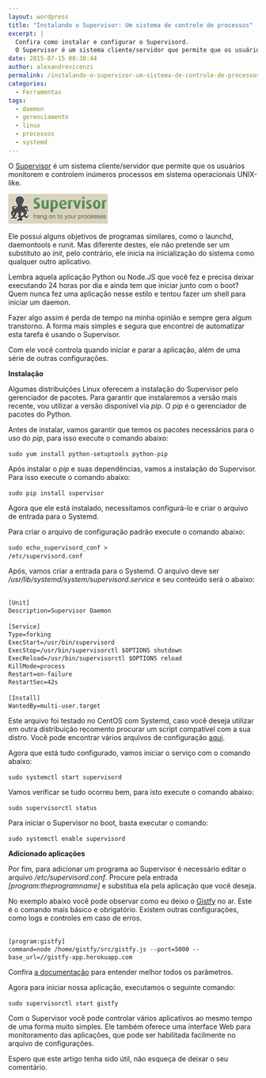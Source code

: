 ```yaml
---
layout: wordpress
title: "Instalando o Supervisor: Um sistema de controle de processos"
excerpt: |
  Confira como instalar e configurar o Supervisord.
  O Supervisor é um sistema cliente/servidor que permite que os usuários monitorem e controlem inúmeros processos em sistema operacionais UNIX-like.
date: 2015-07-15 08:38:44
author: alexandrevicenzi
permalink: /instalando-o-supervisor-um-sistema-de-controle-de-processos/
categories:
  - Ferramentas
tags:
  - daemon
  - gerenciamento
  - linux
  - processos
  - systemd
---
```


O <a href="http://supervisord.org/">Supervisor</a> é um sistema cliente/servidor que permite que os usuários monitorem e controlem inúmeros processos em sistema operacionais UNIX-like.

<img class=" aligncenter" src="/assets/wp-content/uploads/2015/07/logo_supervisord.gif" alt="Supervisord" />

Ele possui alguns objetivos de programas similares, como o launchd, daemontools e runit. Mas diferente destes, ele não pretende ser um substituto ao <em>init</em>, pelo contrário, ele inicia na inicialização do sistema como qualquer outro aplicativo.

<!--more-->

Lembra aquela aplicação Python ou Node.JS que você fez e precisa deixar executando 24 horas por dia e ainda tem que iniciar junto com o boot? Quem nunca fez uma aplicação nesse estilo e tentou fazer um shell para iniciar um daemon.

Fazer algo assim é perda de tempo na minha opinião e sempre gera algum transtorno. A forma mais simples e segura que encontrei de automatizar esta tarefa é usando o Supervisor.

Com ele você controla quando iniciar e parar a aplicação, além de uma série de outras configurações.

<strong>Instalação</strong>

Algumas distribuições Linux oferecem a instalação do Supervisor pelo gerenciador de pacotes. Para garantir que instalaremos a versão mais recente, vou utilizar a versão disponível via <em>pip</em>. O <em>pip</em> é o gerenciador de pacotes do Python.

Antes de instalar, vamos garantir que temos os pacotes necessários para o uso do <em>pip</em>, para isso execute o comando abaixo:

<code>sudo yum install python-setuptools python-pip</code>

Após instalar o <em>pip</em> e suas dependências, vamos a instalação do Supervisor. Para isso execute o comando abaixo:

<code>sudo pip install supervisor</code>

Agora que ele está instalado, necessitamos configurá-lo e criar o arquivo de entrada para o Systemd.

Para criar o arquivo de configuração padrão execute o comando abaixo:

<code>sudo echo_supervisord_conf &gt; /etc/supervisord.conf</code>

Após, vamos criar a entrada para o Systemd. O arquivo deve ser <em>/usr/lib/systemd/system/supervisord.service</em> e seu conteúdo será o abaixo:

<pre><code class="bash">
[Unit]
Description=Supervisor Daemon

[Service]
Type=forking
ExecStart=/usr/bin/supervisord
ExecStop=/usr/bin/supervisorctl $OPTIONS shutdown
ExecReload=/usr/bin/supervisorctl $OPTIONS reload
KillMode=process
Restart=on-failure
RestartSec=42s

[Install]
WantedBy=multi-user.target
</code></pre>

Este arquivo foi testado no CentOS com Systemd, caso você deseja utilizar em outra distribuição recomento procurar um script compatível com a sua distro. Você pode encontrar vários arquivos de configuração <a href="https://github.com/Supervisor/initscripts">aqui</a>.

Agora que está tudo configurado, vamos iniciar o serviço com o comando abaixo:

<code>sudo systemctl start supervisord</code>

Vamos verificar se tudo ocorreu bem, para isto execute o comando abaixo:

<code>sudo supervisorctl status</code>

Para iniciar o Supervisor no boot, basta executar o comando:

<code>sudo systemctl enable supervisord</code>

<strong>Adicionado aplicações</strong>

Por fim, para adicionar um programa ao Supervisor é necessário editar o arquivo <em>/etc/supervisord.conf</em>. Procure pela entrada <em>[program:theprogramname]</em> e substitua ela pela aplicação que você deseja.

No exemplo abaixo você pode observar como eu deixo o <a href="//gistfy-app.herokuapp.com">Gistfy</a> no ar. Este é o comando mais básico e obrigatório. Existem outras configurações, como logs e controles em caso de erros.

<pre><code class="bash">
[program:gistfy]
command=node /home/gistfy/src/gistfy.js --port=5000 --base_url=//gistfy-app.herokuapp.com
</code></pre>

Confira <a href="http://supervisord.org/configuration.html#program-x-section-settings">a documentação</a> para entender melhor todos os parâmetros.

Agora para iniciar nossa aplicação, executamos o seguinte comando:

<code>sudo supervisorctl start gistfy</code>

Com o Supervisor você pode controlar vários aplicativos ao mesmo tempo de uma forma muito simples. Ele também oferece uma interface Web para monitoramento das aplicações, que pode ser habilitada facilmente no arquivo de configurações.

Espero que este artigo tenha sido útil, não esqueça de deixar o seu comentário.